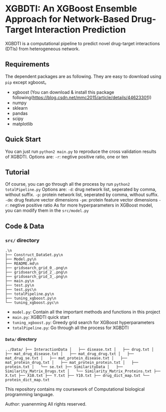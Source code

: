 # XGBDTI: An XGBoost Ensemble Approach for Network-Based Drug-Target Interaction Prediction
XGBDTI is a computational pipeline to predict novel drug-target interactions (DTIs) from heterogeneous network.

## Requirements
The dependent packages are as following. They are easy to download using `pip` except xgboost。
* xgboost (You can download & install this package following(https://blog.csdn.net/mmc2015/article/details/44623301))
* numpy 
* sklearn 
* pandas
* scipy
* matplotlib

## Quick Start
You can just run <code>python2 main.py</code> to reproduce the cross validation results of XGBDTI. Options are:
`-r`: negtive positive ratio, one or ten

## Tutorial
Of course, you can go through all the process by run <code>python2 totalPipeline.py</code> Options are:
`-d`: drug network list, seperated by comma, without suffix.
`-p`: protein network list, seperated by comma, without suffix.
`-dm`: drug feature vector dimensions
`-pm`: protein feature vector dimensions
`-r`: negtive positive ratio
As for more hyperparameters in XGBoost model, you can modify them in the `src/model.py`

## Code & Data
### `src/` directory
```
.\n
├── Construct_DataSet.py\n
├── Model.py\n
├── README.md\n
├── gridsearch_grid_0_.png\n
├── gridsearch_grid_2_.png\n
├── gridsearch_grid_3_.png\n
├── main.py\n
├── test.py\n
├── test.pyc\n
├── totalPipeline.py\n
├── tuning_xgboost.py\n
└── tuning_xgboost.pyc\n
```
- `model.py`: Contain all the important methods and functions in this project
- `main.py`: XGBDTI quick start
- `tuning_xgboost.py`: Greedy grid search for XGBoost hyperparameters
- `totalPipeline.py`: Go through all the process for XGBDTI

#### `Data/` directory
`../Data/
├── InteractionData
│   ├── disease.txt
│   ├── drug.txt
│   ├── mat_drug_disease.txt
│   ├── mat_drug_drug.txt
│   ├── mat_drug_se.txt
│   ├── mat_protein_disease.txt
│   ├── mat_protein_drug.txt
│   ├── mat_protein_protein.txt
│   ├── protein.txt
│   └── se.txt
├── SimilarityData
│   ├── Similarity_Matrix_Drugs.txt
│   └── Similarity_Matrix_Proteins.txt
├── X.txt
├── X10.txt
├── Y.txt
├── Y10.txt
├── drug_dict_map.txt
└── protein_dict_map.txt`


This repository contains my coursework of Computational biological programming language.

Author: yuanenming
All rights reserved.

